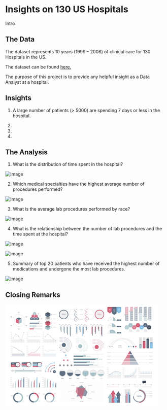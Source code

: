 # Insights on 130 US Hospitals

Intro


## The Data

The dataset represents 10 years (1999 – 2008) of clinical care for 130 Hospitals in the US. 
 
The dataset can be found [here.](https://www.kaggle.com/code/iabhishekofficial/prediction-on-hospital-readmission/data?select=diabetic_data.csv)

The purpose of this project is to provide any helpful insight as a Data Analyst at a hospital. 

## Insights

1. A large number of patients (> 5000) are spending 7 days or less in the hospital. 

2. 

3. 

4. 

## The Analysis

1. What is the distribution of time spent in the hospital?

![image](https://user-images.githubusercontent.com/120342460/216101986-28e52e55-9624-435b-804b-d2caeac23827.png)

2. Which medical specialties have the highest average number of procedures performed?

![image](https://user-images.githubusercontent.com/120342460/216172738-3038a6cd-f385-4292-ba79-a339fdf9470f.png)


3. What is the average lab procedures performed by race?

![image](https://user-images.githubusercontent.com/120342460/216175463-2f684ca8-7d02-4188-88af-0afd923b42c3.png)

4.	What is the relationship between the number of lab procedures and the time spent at the hospital?

![image](https://user-images.githubusercontent.com/120342460/216786303-e1b8197c-be9a-4e7a-b74a-b03dd15669ff.png)

![image](https://user-images.githubusercontent.com/120342460/216785860-3cc318ed-beb3-4b02-b325-bf87863e2cb7.png)

5.	Summary of top 20 patients who have received the highest number of medications and undergone the most lab procedures.

![image](https://user-images.githubusercontent.com/120342460/216840149-5b31c06b-584b-4c69-9a70-ac20ef1b80df.png)



## Closing Remarks


<img src="images/dummy_thumbnail.jpg?raw=true"/>

